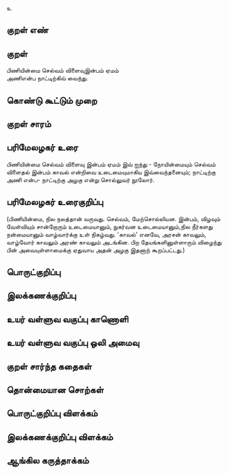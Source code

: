 உ

## குறள் எண் 


## குறள் 
பிணியின்மை செல்வம் விளைவுஇன்பம் ஏமம்  
அணிஎன்ப நாட்டிற்கிவ் வைந்து.

## கொண்டு கூட்டும் முறை


## குறள் சாரம் 


## பரிமேலழகர் உரை

பிணியின்மை செல்வம் விளைவு இன்பம் ஏமம் இவ் ஐந்து - நோயின்மையும் செல்வம் விளைதல் இன்பம் காவல் என்றிவை உடைமையுமாகிய இவ்வைந்தனையும்; நாட்டிற்கு அணி என்ப- நாட்டிற்கு அழகு என்று சொல்லுவர் நூலோர்.

## பரிமேலழகர் உரைகுறிப்பு   

 (பிணியின்மை, நில நலத்தான் வருவது. செல்வம், மேற்சொல்லியன. இன்பம், விழவும் வேள்வியும் சான்றோரும் உடைமையானும், நுகர்வன உடைமையானும்,நில நீர்களது நன்மையானும் வாழ்வார்க்கு உள் நிகழ்வது. 'காவல்' எனவே, அரசன் காவலும், வாழ்வோர் காவலும் அரண் காவலும் அடங்கின. பிற தேயங்களினுள்ளாரும் விழைந்து பின் அவையுள்ளாமைக்கு ஏதுவாய அதன் அழகு இதனாற் கூறப்பட்டது.)


## பொருட்குறிப்பு 


## இலக்கணக்குறிப்பு  


## உயர் வள்ளுவ வகுப்பு காணொளி


## உயர் வள்ளுவ வகுப்பு ஒலி அமைவு 

 
## குறள் சார்ந்த கதைகள் 


## தொன்மையான சொற்கள்


## பொருட்குறிப்பு விளக்கம்


## இலக்கணக்குறிப்பு விளக்கம்


## ஆங்கில கருத்தாக்கம் 


